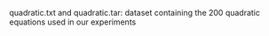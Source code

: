 
quadratic.txt and quadratic.tar: dataset containing the 200 quadratic equations used in our experiments 
